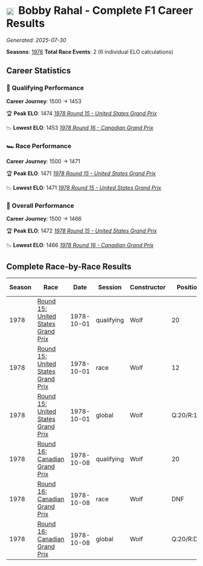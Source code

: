 # <img src="https://upload.wikimedia.org/wikipedia/commons/a/a4/Flag_of_the_United_States.svg" alt="United States" width="20" height="auto" style="vertical-align: middle; margin-right: 5px;" onerror="this.outerHTML='🇺🇸'; this.style.marginRight='5px';"/> Bobby Rahal - Complete F1 Career Results

*Generated: 2025-07-30*

**Seasons**: [1978](../seasons/1978-season-report.md)
**Total Race Events**: 2 (6 individual ELO calculations)

## Career Statistics

### 🏁 Qualifying Performance
**Career Journey**: 1500 → 1453

🏆 **Peak ELO**: 1474
   *[1978 Round 15 - United States Grand Prix](../seasons/1978-season-report.md#round-15-united-states-grand-prix)*

📉 **Lowest ELO**: 1453
   *[1978 Round 16 - Canadian Grand Prix](../seasons/1978-season-report.md#round-16-canadian-grand-prix)*

### 🏎️ Race Performance
**Career Journey**: 1500 → 1471

🏆 **Peak ELO**: 1471
   *[1978 Round 15 - United States Grand Prix](../seasons/1978-season-report.md#round-15-united-states-grand-prix)*

📉 **Lowest ELO**: 1471
   *[1978 Round 15 - United States Grand Prix](../seasons/1978-season-report.md#round-15-united-states-grand-prix)*

### 🌟 Overall Performance
**Career Journey**: 1500 → 1466

🏆 **Peak ELO**: 1472
   *[1978 Round 15 - United States Grand Prix](../seasons/1978-season-report.md#round-15-united-states-grand-prix)*

📉 **Lowest ELO**: 1466
   *[1978 Round 16 - Canadian Grand Prix](../seasons/1978-season-report.md#round-16-canadian-grand-prix)*


## Complete Race-by-Race Results

| Season | Race | Date | Session | Constructor | Position | Starting ELO | ELO Change | Final ELO | Teammate |
|--------|------|------|---------|-------------|----------|--------------|------------|-----------|----------|
| 1978 | [Round 15: United States Grand Prix](../seasons/1978-season-report.md#round-15-united-states-grand-prix) | 1978-10-01 | qualifying | Wolf | 20 | 1500 | -26 | 1474 | Jody Scheckter |
| 1978 | [Round 15: United States Grand Prix](../seasons/1978-season-report.md#round-15-united-states-grand-prix) | 1978-10-01 | race | Wolf | 12 | 1500 | -29 | 1471 | Jody Scheckter |
| 1978 | [Round 15: United States Grand Prix](../seasons/1978-season-report.md#round-15-united-states-grand-prix) | 1978-10-01 | global | Wolf | Q:20/R:12 | 1500 | -28 | 1472 | Jody Scheckter |
| 1978 | [Round 16: Canadian Grand Prix](../seasons/1978-season-report.md#round-16-canadian-grand-prix) | 1978-10-08 | qualifying | Wolf | 20 | 1474 | -21 | 1453 | Jody Scheckter |
| 1978 | [Round 16: Canadian Grand Prix](../seasons/1978-season-report.md#round-16-canadian-grand-prix) | 1978-10-08 | race | Wolf | DNF | 1471 | N/A | 1471 | Jody Scheckter |
| 1978 | [Round 16: Canadian Grand Prix](../seasons/1978-season-report.md#round-16-canadian-grand-prix) | 1978-10-08 | global | Wolf | Q:20/R:DNF | 1472 | -6 | 1466 | Jody Scheckter |
